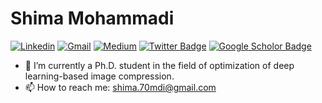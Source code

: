 <h1> Shima Mohammadi </h1>


[![Linkedin](https://img.shields.io/badge/-LinkedIn-blue?style=flat&logo=Linkedin&logoColor=white)](https://www.linkedin.com/in/shima-mohammadi-007351134/)
[![Gmail](https://img.shields.io/badge/-Gmail-c14438?style=flat&logo=Gmail&logoColor=white)](mailto:shima.70mdi@gmail.com)
[![Medium](https://github.com/Rishit-dagli/Rishit-dagli/blob/master/badges/medium.svg)](https://medium.com/@shima.70mdi) 
[![Twitter Badge](https://img.shields.io/badge/-Twitter-1da1f2?labelColor=1da1f2&logo=twitter&logoColor=white&link=https://twitter.com/shima_mdi)](https://twitter.com/shima_mdi)
[![Google Scholor Badge](https://img.shields.io/badge/-Google%20Scholar-4285F4?logo=google-scholar&l&link=https://scholar.google.com/citations?user=sjpFHQQAAAAJ&hl=en)](https://scholar.google.com/citations?user=sjpFHQQAAAAJ&hl=en)




- 🔭 I’m currently a Ph.D. student in the field of optimization of deep learning-based image compression.
- 📫 How to reach me: shima.70mdi@gmail.com
